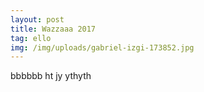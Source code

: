 ```yaml
---
layout: post
title: Wazzaaa 2017
tag: ello
img: /img/uploads/gabriel-izgi-173852.jpg
---
```

bbbbbb ht jy ythyth


